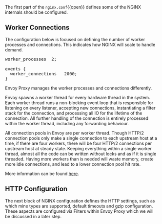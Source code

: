The first part of the `nginx.conf`{{open}} defines some of the NGINX internals should be configured.

## Worker Connections

The configuration below is focused on defining the number of worker processes and connections. This indicates how NGINX will scale to handle demand.

<pre>
worker_processes  2;

events {
  worker_connections   2000;
}
</pre>

Envoy Proxy manages the worker processes and connections differently.

Envoy spawns a worker thread for every hardware thread in the system. Each worker thread runs a non-blocking event loop that is responsible for listening on every listener, accepting new connections, instantiating a filter stack for the connection, and processing all IO for the lifetime of the connection.  All further handling of the connection is entirely processed within the worker thread, including any forwarding behaviour.

All connection pools in Envoy are per worker thread. Though HTTP/2 connection pools only make a single connection to each upstream host at a time, if there are four workers, there will be four HTTP/2 connections per upstream host at steady state.  Keeping everything within a single worker thread, almost all the code can be written without locks and as if it is single threaded.  Having more workers than is needed will waste memory, create more idle connections, and lead to a lower connection pool hit rate.

More information can be found [here](https://blog.envoyproxy.io/envoy-threading-model-a8d44b922310).

## HTTP Configuration

The next block of NGINX configuration defines the HTTP settings, such as which mine types are supported, default timeouts and gzip configuration. These aspects are configured via Filters within Envoy Proxy which we will be discussed in a later step. 
